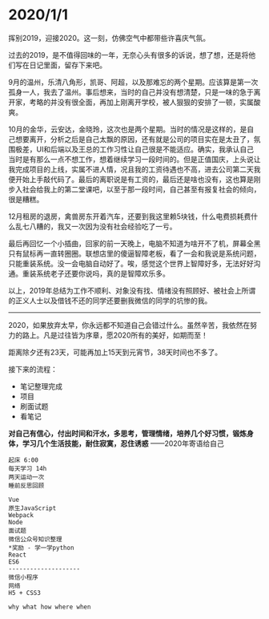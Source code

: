 # 2020/1/1

挥别2019，迎接2020。这一刻，仿佛空气中都带些许喜庆气氛。

过去的2019，是不值得回味的一年，无奈心头有很多的诉说，想了想，还是将他们写在日记里面，留存下来吧。

9月的温州，乐清八角形，凯哥、阿超，以及那难忘的两个星期。应该算是第一次孤身一人，我去了温州。事后想来，当时的自己并没有想清楚，只是一味的急于离开家，考略的并没有很全面，再加上刚离开学校，被人狠狠的安排了一顿，实属酸爽。

10月的金华，云安达，金晓玲，这次也是两个星期。当时的情况是这样的，是自己想要离开，分析之后是自己太飘的原因，还有就是公司的项目实在是太丑了，氛围极差，UI和后端以及王总的工作习性让自己很是不能适应。确实，我承认自己当时是有那么一点不想工作，想着继续学习一段时间的。但是正值国庆，上头说让我完成项目的上线，实属不进人情，况且我的工资待遇也不高，进去公司第二天我便开始上手敲代码了。最后的离职说是有工资的，最后还是啥也没有，这也算是刚步入社会给我上的第二堂课吧，以至于那一段时间，自己甚至有报复社会的倾向，很是糟糕。

12月租房的退房，禽兽房东开着汽车，还要到我这里赖5块钱，什么电费损耗费什么乱七八糟的，我又一次因为没有社会经验吃了一亏。

最后再回忆一个小插曲，回家的前一天晚上，电脑不知道为啥开不了机，屏幕全黑只有鼠标再一直转圈圈。联想店里的傻逼智障老板，看了一会和我说是系统问题，只能重装系统。没一会电脑自动好了。唉，感觉这个世界上智障好多，无法好好沟通。重装系统老子还要你说吗，真的是智障欢乐多。

以上，2019年总结为工作不顺利、对象没有找、情绪没有照顾好、被社会上所谓的正义人士以及借钱不还的同学还要删我微信的同学的坑惨的我。

---

2020，如果放弃太早，你永远都不知道自己会错过什么。虽然辛苦，我依然在努力的路上。凡是过往皆为序章，愿2020所有的美好，如期而至！

距离除夕还有23天，可能再加上15天到元宵节，38天时间也不多了。

接下来的流程：

- 笔记整理完成
- 项目
- 刷面试题
- 看笔记

**对自己有信心，付出时间和汗水，多思考，管理情绪，培养几个好习惯，锻炼身体，学习几个生活技能，耐住寂寞，忍住诱惑** 																														——2020年寄语给自己

```
起床 6:00
每天学习 14h
两天运动一次
睡前反思回顾
```

```
Vue  
原生JavaScript  
Webpack  
Node  
面试题  
微信公众号知识整理  
*奖励 - 学一学python
React  
ES6  
--------------------
微信小程序
网络
H5 + CSS3
```

```
why what how where when
```

